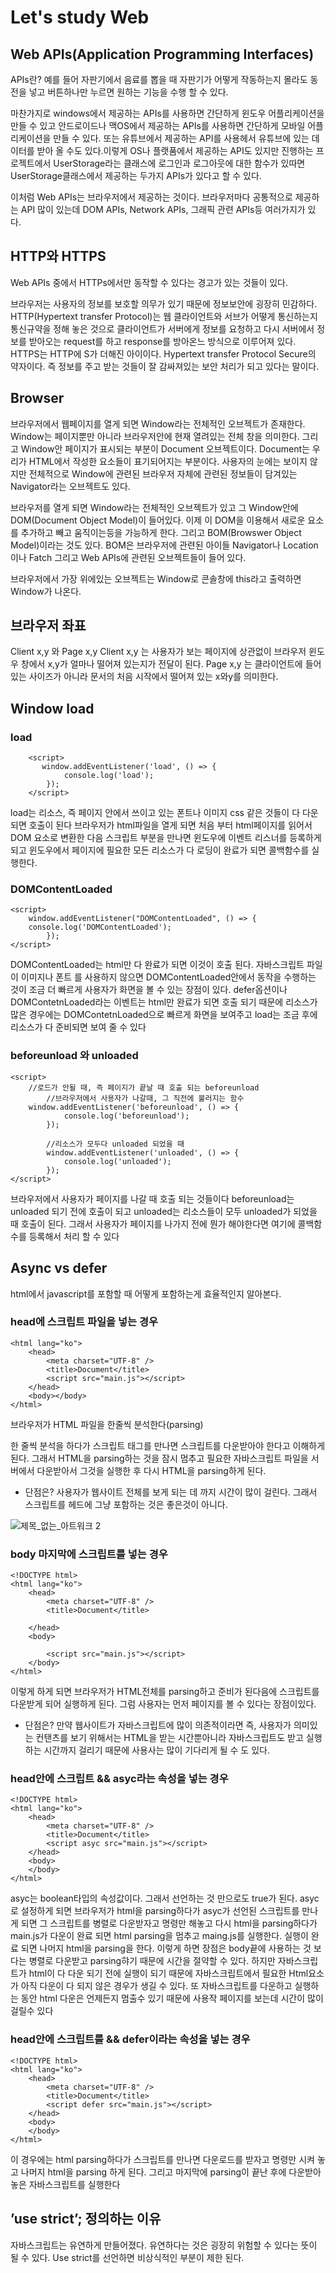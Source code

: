 Let's study Web
=============

Web APIs(Application Programming Interfaces)
-------------

APIs란?
예를 들어 자판기에서 음료를 뽑을 때 자판기가 어떻게 작동하는지 몰라도 동전을 넣고 버튼하나만 누르면 원하는 기능을 수행 할 수 있다. 

마찬가지로 windows에서 제공하는 APIs를 사용하면 간단하게 윈도우 어플리케이션을 만들 수 있고 안드로이드나 맥OS에서 제공하는 APIs를 사용하면 간단하게 모바일 어플리케이션을 만들 수 있다. 또는 유튜브에서 제공하는 API를 사용헤서 유튜브에 있는 데이터를 받아 올 수도 있다.이렇게 OS나 플랫품에서 제공하는 API도 있지만 진행하는 프로젝트에서 UserStorage라는 클래스에 로그인과 로그아웃에 대한 함수가 있따면 UserStorage클래스에서 제공하는 두가지 APIs가 있다고 할 수 있다.

이처럼 Web APIs는 브라우저에서 제공하는 것이다. 브라우저마다 공통적으로 제공하는 API 많이 있는데 DOM APIs, Network APIs, 그래픽 관련 APIs등 여러가지가 있다. 



HTTP와 HTTPS
-------------
Web APIs 중에서 HTTPs에서만 동작할 수 있다는 경고가 있는 것들이 있다.

브라우저는 사용자의 정보를 보호할 의무가 있기 때문에 정보보안에 굉장히 민감하다.  HTTP(Hypertext transfer Protocol)는 웹 클라이언트와 서브가 어떻게 통신하는지 통신규약을 정해 놓은 것으로 클라이언트가 서버에게 정보를 요청하고 다시 서버에서 정보를 받아오는 request를 하고 response를 방아온느 방식으로 이루어져 있다.
HTTPS는 HTTP에 S가 더해진 아이이다. Hypertext transfer Protocol Secure의 약자이다. 즉 정보를 주고 받는 것들이 잘 감싸져있는 보안 처리가 되고 있다는 말이다. 



Browser
-------------

브라우저에서 웹페이지를 열게 되면 Window라는 전체적인 오브젝트가 존재한다. Window는 페이지뿐만 아니라 브라우저안에 현재 열려있는 전체 창을 의미한다. 그리고 Window안 페이지가 표시되는 부분이 Document 오브젝트이다. Document는 우리가 HTML에서 작성한 요소들이 표기되어지는 부분이다. 사용자의 눈에는 보이지 않지만 전체적으로 Window에 관련된 브라우저 자체에 관련된 정보들이 담겨있는 Navigator라는 오브젝트도 있다.

브라우저를 열게 되면 Window라는 전체적인 오브젝트가 있고 그 Window안에 DOM(Document Object Model)이 들어있다. 이제 이 DOM을 이용해서 새로운 요소를 추가하고 빼고 움직이는등을 가능하게 한다. 그리고 BOM(Browswer Object Model)이라는 것도 있다. BOM은 브라우저에 관련된 아이들 Navigator나 Location이나 Fatch 그리고 Web APIs에 관련된 오브젝트들이 들어 있다.

브라우저에서 가장 위에있는 오브젝트는 Window로 콘솔창에 this라고 출력하면 Window가 나온다.



브라우저 좌표
-------------
Client x,y 와 Page x,y
Client x,y 는 사용자가 보는 페이지에 상관없이 브라우저 윈도우 창에서 x,y가 얼마나 떨어져 있는지가 전달이 된다.
Page x,y 는 클라이언트에 들어있는 사이즈가 아니라 문서의 처음 시작에서 떨어져 있는 x와y를 의미한다.
 
 
 
Window load
-------------
### load
```
    <script>
       window.addEventListener('load', () => {
            console.log('load');
        });
    </script>
```
load는 리소스, 즉 페이지 안에서 쓰이고 있는 폰트나 이미지 css 같은 것들이 다 다운되면 호출이 된다
브라우저가 html파일을 열게 되면 처음 부터 html페이지를 읽어서 DOM 요소로 변환한 다음 스크립트 부분을 만나면 윈도우에 이벤트 리스너를 등록하게되고 윈도우에서 페이지에 필요한 모든 리소스가 다 로딩이 완료가 되면 콜백함수를 실행한다.



### DOMContentLoaded
```
<script>
	window.addEventListener("DOMContentLoaded", () => {
	console.log('DOMContentLoaded');
        });
</script>
```
DOMContentLoaded는 html만 다 완료가 되면 이것이 호출 된다. 자바스크립트 파일이 이미지나 폰트 를 사용하지 않으면 DOMContentLoaded안에서 동작을 수행하는 것이 조금 더 빠르게 사용자가 화면을 볼 수 있는 장점이 있다.
defer옵션이나 DOMContetnLoaded라는 이벤트는 html만 완료가 되면 호출 되기 때문에 리소스가 많은 경우에는 DOMContetnLoaded으로 빠르게 화면을 보여주고 load는 조금 후에 리소스가 다 준비되면 보여 줄 수 있다



### beforeunload 와 unloaded

```
<script>
	//로드가 안될 때, 즉 페이지가 끝날 때 호출 되는 beforeunload
        //브라우저에서 사용자가 나갈때, 그 직전에 불러지는 함수 
	window.addEventListener('beforeunload', () => {
            console.log('beforeunload');
        });

        //리소스가 모두다 unloaded 되었을 때
        window.addEventListener('unloaded', () => {
            console.log('unloaded');
        });
</script>
```
브라우저에서 사용자가 페이지를 나갈 때 호출 되는 것들이다
beforeunload는 unloaded 되기 전에 호출이 되고
unloaded는 리소스들이 모두 unloaded가 되었을 때 호출이 된다.
그래서 사용자가 페이지를 나가지 전에 뭔가 해야한다면 여기에 콜백함수를 등록해서 처리 할 수 있다




Async vs defer
---------------
 
html에서 javascript를 포함할 때 어떻게 포함하는게  효율적인지 알아본다.

### head에 스크립트 파일을 넣는 경우
```
<html lang="ko">
    <head>
        <meta charset="UTF-8" />
        <title>Document</title>
        <script src="main.js"></script>
    </head>
    <body></body>
</html>
```

브라우저가 HTML 파일을 한줄씩 분석한다(parsing)
 
한 줄씩 분석을 하다가 스크립트 태그를 만나면 스크립트를 다운받아야 한다고 이해하게 된다.
그래서 HTML을 parsing하는 것을 잠시 멈추고 필요한 자바스크립트 파일을 서버에서 다운받아서 그것을 실행한 후 다시 HTML을 parsing하게 된다.

* 단점은?
사용자가 웹사이트 전체를 보게 되는 데 까지 시간이 많이 걸린다. 그래서 스크립트를 헤드에 그냥 포함하는 것은 좋은것이 아니다. 

![제목_없는_아트워크 2](https://user-images.githubusercontent.com/50136014/94115044-2817ad80-fe84-11ea-8276-4406b92a7696.jpg)



### body 마지막에 스크립트를 넣는 경우
```
<!DOCTYPE html>
<html lang="ko">
    <head>
        <meta charset="UTF-8" />
        <title>Document</title>
        
    </head>
    <body>

        <script src="main.js"></script>
    </body>
</html>
```
이렇게 하게 되면 브라우저가 HTML전체를 parsing하고 준비가 된다음에 스크립트를 다운받게 되어 실행하게 된다. 그럼 사용자는 먼저 페이지를 볼 수 있다는 장점이있다.

* 단점은?
만약 웹사이트가 자바스크립트에 많이 의존적이라면 즉, 사용자가 의미있는 컨탠츠를 보기 위해서는 HTML을 받는 시간뿐아니라  자바스크립트도 받고 실행하는 시간까지 걸리기 때문에 사용사는 많이 기다리게 될 수 도 있다.



### head안에 스크립트 && asyc라는 속성을 넣는 경우 
```
<!DOCTYPE html>
<html lang="ko">
    <head>
        <meta charset="UTF-8" />
        <title>Document</title>
        <script asyc src="main.js"></script>
    </head>
    <body>
    </body>
</html>
```
asyc는 boolean타입의 속성값이다. 그래서 선언하는 것 만으로도 true가 된다.
asyc로 설정하게 되면 브라우저가 html을 parsing하다가 asyc가 선언된 스크립트를 만나게 되면 그 스크립트를 병렬로 다운받자고 명령만 해놓고 다시 html을 parsing하다가 main.js가 다운이 완료 되면 html parsing을 멈추고 maing.js를 실행한다. 실행이 완료 되면 나머지 html을 parsing을 한다. 이렇게 하면 장점은 body끝에 사용하는 것 보다는 병렬로 다운받고 parsing햐기 때문에 시간을 절약할 수 있다.
하지만 자바스크립트가 html이 다 다운 되기 전에 실행이 되기 때문에  자바스크립트에서 필요한 Html요소가 아직 다운이 다 되지 않은 경우가 생길 수 있다.
또 자바스크립트를 다운하고 실행하는 동안 html 다운은 언제든지 멈출수 있기 때문에 사용작 페이지를 보는데 시간이 많이 걸릴수 있다 



### head안에 스크립트를 && defer이라는 속성을 넣는 경우
```
<!DOCTYPE html>
<html lang="ko">
    <head>
        <meta charset="UTF-8" />
        <title>Document</title>
        <script defer src="main.js"></script>
    </head>
    <body>
    </body>
</html>
```
이 경우에는 html parsing하다가 스크립트를 만나면 다운로드를 받자고 명령만 시켜 놓고 나머지 html을 parsing 하게 된다. 그리고 마지막에 parsing이 끝난 후에 다운받아 놓은  자바스크립트를 실행한다



 ’use strict’; 정의하는 이유
-------
자바스크립트는 유연하게 만들어졌다. 유연하다는 것은 굉장히 위험할 수 있다는 뜻이 될 수 있다.  Use strict를 선언하면 비상식적인 부분이 제한 된다. 

